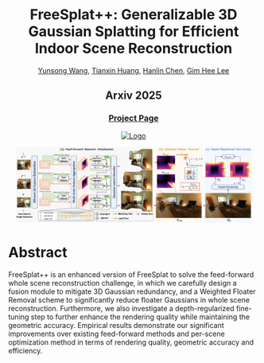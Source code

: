 <p align="center">

  <h1 align="center">FreeSplat++: Generalizable 3D Gaussian Splatting for Efficient Indoor Scene Reconstruction</h1>
  <p align="center">
    <a href="https://wangys16.github.io/">Yunsong Wang</a>,
    <a href="https://tianxinhuang.github.io/">Tianxin Huang</a>,
    <a href="https://hlinchen.github.io/">Hanlin Chen</a>,
    <a href="https://www.comp.nus.edu.sg/~leegh/">Gim Hee Lee</a>

  </p>

  <h2 align="center">Arxiv 2025</h2>

  <h3 align="center">
  <!-- <a href="https://arxiv.org/pdf/2405.17958">arXiv</a> |  -->
  <a href="https://wangys16.github.io/FreeSplat-project/">Project Page</a>  </h3>
  <div align="center"></div>
</p>

<p align="center">
  <a href="">
    <img src="./media/teaser.jpg" alt="Logo" width="95%">
  </a>
</p>
<p align="center">
  <a href="">
    <img src="./media/framework.jpg" alt="Logo" width="95%">
  </a>
</p>

# Abstract

FreeSplat++ is an enhanced version of FreeSplat to solve the feed-forward whole scene reconstruction challenge, in which we carefully design a fusion module to mitigate 3D Gaussian redundancy, and a Weighted Floater Removal scheme to significantly reduce floater Gaussians in whole scene reconstruction. Furthermore, we also investigate a depth-regularized fine-tuning step to further enhance the rendering quality while maintaining the geometric accuracy. Empirical results demonstrate our significant improvements over existing feed-forward methods and per-scene optimization method in terms of rendering quality, geometric accuracy and efficiency.



